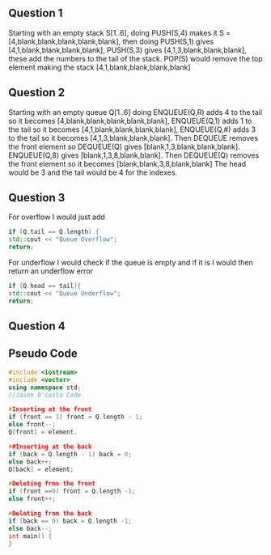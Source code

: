 ## Question 1
Starting with an empty stack S[1..6], doing PUSH(S,4) makes it S = [4,blank,blank,blank,blank,blank], then doing PUSH(S,1) gives [4,1,blank,blank,blank,blank], PUSH(S,3) gives [4,1,3,blank,blank,blank], these add the numbers to the tail of the stack. POP(S) would remove the top element making the stack [4,1,blank,blank,blank,blank]

## Question 2 

Starting with an empty queue Q[1..6] doing ENQUEUE(Q,R) adds 4 to the tail so it becomes [4,blank,blank,blank,blank,blank], ENQUEUE(Q,1) adds 1 to the tail so it becomes [4,1,blank,blank,blank,blank], ENQUEUE(Q,#) adds 3 to the tail so it becomes [4,1,3,blank,blank,blank]. Then DEQUEUE removes the front element so DEQUEUE(Q) gives [blank,1,3,blank,blank,blank]. ENQUEUE(Q,8) gives [blank,1,3,8,blank,blank]. Then DEQUEUE(Q) removes the front element so it becomes [blank,blank,3,8,blank,blank]
The head would be 3 and the tail would be 4 for the indexes.

## Question 3

For overflow I would just add
```c++
if (Q.tail == Q.length) {
std::cout << "Queue Overflow";
return;
```

For underflow I would check if the queue is empty and if it is I would then return an underflow error
```c++
if (Q.head == tail){
std::cout << "Queue Underflow";
return;
```

## Question 4

## Pseudo Code
```c++
#include <iostream>
#include <vector>
using namespace std;
//Jason D'costa Code

#Inserting at the front 
if (front == 1) front = Q.length - 1;
else front--;
Q[front] = element.

##Inserting at the back
if (back = Q.length - 1) back = 0;
else back++;
Q[back] = element;

#Deleting frmo the front
if (front ==0) front = Q.length -1;
else front++;

#Deleting from the back
if (back == 0) back = Q.length -1;
else back--;
int main() {
}

```
